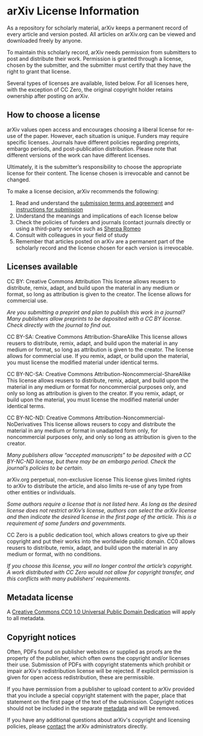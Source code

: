 arXiv License Information
=========================

As a repository for scholarly material, arXiv keeps a permanent record of every article and version posted. All articles on arXiv.org can be viewed and downloaded freely by anyone.

To maintain this scholarly record, arXiv needs permission from submitters to post and distribute their work. Permission is granted through a license, chosen by the submitter, and the submitter must certify that they have the right to grant that license.

Several types of licenses are available, listed below. For all licenses here, with the exception of CC Zero, the original copyright holder retains ownership after posting on arXiv.

How to choose a license
-----------------------

arXiv values open access and encourages choosing a liberal license for re-use of the paper. However, each situation is unique. Funders may require specific licenses. Journals have different policies regarding preprints, embargo periods, and post-publication distribution. Please note that different versions of the work can have different licenses.

Ultimately, it is the submitter’s responsibility to choose the appropriate license for their content. The license chosen is irrevocable and cannot be changed.

To make a license decision, arXiv recommends the following:
1. Read and understand the [submission terms and agreement](policies/submission_agreement) and [instructions for submission](policies/instructions_for_submission)
2. Understand the meanings and implications of each license below
3. Check the policies of funders and journals (contact journals directly or using a third-party service such as [Sherpa Romeo](https://v2.sherpa.ac.uk/romeo/about.html)
4. Consult with colleagues in your field of study
5. Remember that articles posted on arXiv are a permanent part of the scholarly record and the license chosen for each version is irrevocable.

Licenses available
------------------
CC BY: Creative Commons Attribution
This license allows reusers to distribute, remix, adapt, and build upon the material in any medium or format, so long as attribution is given to the creator. The license allows for commercial use.

_Are you submitting a preprint and plan to publish this work in a journal? Many publishers allow preprints to be deposited with a CC BY license. Check directly with the journal to find out._

CC BY-SA: Creative Commons Attribution-ShareAlike
This license allows reusers to distribute, remix, adapt, and build upon the material in any medium or format, so long as attribution is given to the creator. The license allows for commercial use. If you remix, adapt, or build upon the material, you must license the modified material under identical terms.

CC BY-NC-SA: Creative Commons Attribution-Noncommercial-ShareAlike
This license allows reusers to distribute, remix, adapt, and build upon the material in any medium or format for noncommercial purposes only, and only so long as attribution is given to the creator. If you remix, adapt, or build upon the material, you must license the modified material under identical terms.

CC BY-NC-ND: Creative Commons Attribution-Noncommercial-NoDerivatives
This license allows reusers to copy and distribute the material in any medium or format in unadapted form only, for noncommercial purposes only, and only so long as attribution is given to the creator.

_Many publishers allow “accepted manuscripts” to be deposited with a CC BY-NC-ND license, but there may be an embargo period. Check the journal’s policies to be certain._

 arXiv.org perpetual, non-exclusive license
 This license gives limited rights to arXiv to distribute the article, and also limits re-use of any type from other entities or individuals.

_Some authors require a license that is not listed here. As long as the desired license does not restrict arXiv’s license, authors can select the arXiv license and then indicate the desired license in the first page of the article. This is a requirement of some funders and governments._

CC Zero is a public dedication tool, which allows creators to give up their copyright and put their works into the worldwide public domain. CC0 allows reusers to distribute, remix, adapt, and build upon the material in any medium or format, with no conditions.

_If you choose this license, you will no longer control the article’s copyright. A work distributed with CC Zero would not allow for copyright transfer, and this conflicts with many publishers’ requirements._


Metadata license
----------------
A [Creative Commons CC0 1.0 Universal Public Domain Dedication](https://creativecommons.org/publicdomain/zero/1.0/) will apply to all metadata.



Copyright notices
-----------------
Often, PDFs found on publisher websites or supplied as proofs are the property of the publisher, which often owns the copyright and/or licenses their use. Submission of PDFs with copyright statements which prohibit or impair arXiv's redistribution license will be rejected. If explicit permission is given for open access redistribution, these are permissible.

If you have permission from a publisher to upload content to arXiv provided that you include a special copyright statement with the paper, place that statement on the first page of the text of the submission. Copyright notices should not be included in the separate [metadata](/help/prep#comments) and will be removed.

If you have any additional questions about arXiv's copyright and licensing policies, please [contact](/help/contact) the arXiv administrators directly.
